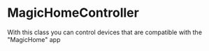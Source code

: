 # MagicHomeController
With this class you can control devices that are compatible with the "MagicHome" app
